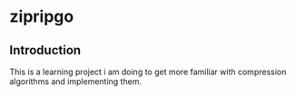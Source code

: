 # zipripgo
## Introduction
This is a learning project i am doing to get more familiar with compression algorithms and implementing them.
